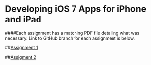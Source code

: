 Developing iOS 7 Apps for iPhone and iPad
=============================

####Each assignment has a matching PDF file detailing what was necessary. Link to GitHub branch for each assignment is below.

##[Assignment 1](tree/assignment1)

##[Assigment 2](tree/assignment2)
